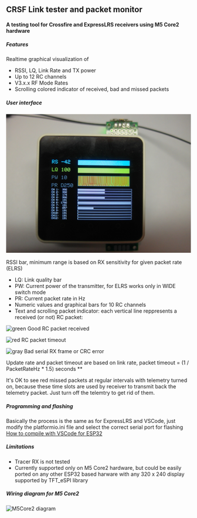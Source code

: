 ## CRSF Link tester and packet monitor

#### A testing tool for Crossfire and ExpressLRS receivers using M5 Core2 hardware

##### Features
Realtime graphical visualization of
- RSSI, LQ, Link Rate and TX power
- Up to 12 RC channels
- V3.x.x RF Mode Rates
- Scrolling colored indicator of received, bad and missed packets 

##### User interface
![M5Core2 photo](photos/crsf-tester-m5-photo.jpg)

RSSI bar, minimum range is based on RX sensitivity for given packet rate (ELRS)
- LQ: Link quality bar
- PW: Current power of the transmitter, for ELRS works only in WIDE switch mode
- PR: Current packet rate in Hz
- Numeric values and graphical bars for 10 RC channels
- Text and scrolling packet indicator: each vertical line reppresents a received (or not) RC packet:
 
![green](https://via.placeholder.com/15/0e0/000000?text=+) Good RC packet received

![red](https://via.placeholder.com/15/f00/000000?text=+) RC packet timeout

![gray](https://via.placeholder.com/15/888/000000?text=+) Bad serial RX frame or CRC error


Update rate and packet timeout are based on link rate, packet timeout = (1 / PacketRateHz * 1.5) seconds **

It's OK to see red missed packets at regular intervals with telemetry turned on, because these time slots are used by receiver to transmit back the telemetry packet. Just turn off the telemtry to get rid of them.

##### Programming and flashing
Basically the process is the same as for ExpressLRS and VSCode, just modify the platformio.ini file and select the correct serial port for flashing
[How to compile with VSCode for ESP32](https://randomnerdtutorials.com/vs-code-platformio-ide-esp32-esp8266-arduino "How to compile with VSCode for ESP32")

##### Limitations
- Tracer RX is not tested
- Currently supported only on M5 Core2 hardware, but could be easily ported on any other ESP32 based harware with any 320 x 240 display supported by TFT_eSPI library

##### Wiring diagram for M5 Core2
![M5Core2 diagram](https://i.ibb.co/9p8ZG4k/crsf-tester-m5-wiring.jpg)
